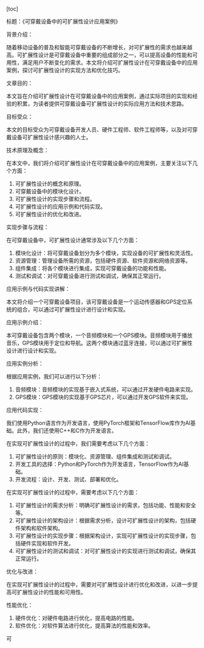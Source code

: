 
[toc]                    
                
                
标题：《可穿戴设备中的可扩展性设计应用案例》

背景介绍：

随着移动设备的普及和智能可穿戴设备的不断增长，对可扩展性的需求也越来越高。可扩展性设计是可穿戴设备中重要的组成部分之一，可以提高设备的性能和可用性，满足用户不断变化的需求。本文将介绍可扩展性设计在可穿戴设备中的应用案例，探讨可扩展性设计的实现方法和优化技巧。

文章目的：

本文旨在介绍可扩展性设计在可穿戴设备中的应用案例，通过实际项目的实现和经验的积累，为读者提供可穿戴设备可扩展性设计的实际应用方法和技术思路。

目标受众：

本文的目标受众为可穿戴设备开发人员、硬件工程师、软件工程师等，以及对可穿戴设备可扩展性设计感兴趣的人士。

技术原理及概念：

在本文中，我们将介绍可扩展性设计在可穿戴设备中的应用案例，主要关注以下几个方面：

1. 可扩展性设计的概念和原理。
2. 可穿戴设备中的模块化设计。
3. 可扩展性设计的实现步骤和流程。
4. 可扩展性设计的应用示例和代码实现。
5. 可扩展性设计的优化和改进。

实现步骤与流程：

在可穿戴设备中，可扩展性设计通常涉及以下几个方面：

1. 模块化设计：将可穿戴设备划分为多个模块，实现设备的可扩展性和灵活性。
2. 资源管理：管理设备所需的资源，包括硬件资源、软件资源和网络资源等。
3. 组件集成：将各个模块进行集成，实现可穿戴设备的功能和性能。
4. 测试和调试：对可穿戴设备进行测试和调试，确保其正常运行。

应用示例与代码实现讲解：

本文将介绍一个可穿戴设备项目，该可穿戴设备是一个运动传感器和GPS定位系统的组合，可以通过可扩展性设计进行设计和实现。

应用示例介绍：

本可穿戴设备包含两个模块，一个音频模块和一个GPS模块。音频模块用于播放音乐，GPS模块用于定位和导航。这两个模块通过蓝牙连接，可以通过可扩展性设计进行设计和实现。

应用实例分析：

根据应用实例，我们可以进行以下分析：

1. 音频模块：音频模块的实现基于嵌入式系统，可以通过开发硬件电路来实现。
2. GPS模块：GPS模块的实现基于GPS芯片，可以通过开发GPS软件来实现。

应用代码实现：

我们使用Python语言作为开发语言，使用PyTorch框架和TensorFlow库作为AI基础。此外，我们还使用C++和C作为开发语言。

在实现可扩展性设计的过程中，我们需要考虑以下几个方面：

1. 可扩展性设计的原则：模块化、资源管理、组件集成和测试和调试。
2. 开发工具的选择：Python和PyTorch作为开发语言，TensorFlow作为AI基础。
3. 开发流程：设计、开发、测试、部署和优化。

在实现可扩展性设计的过程中，需要考虑以下几个方面：

1. 可扩展性设计的需求分析：明确可扩展性设计的需求，包括功能、性能和安全等。
2. 可扩展性设计的架构设计：根据需求分析，设计可扩展性设计的架构，包括硬件架构和软件架构。
3. 可扩展性设计的实现步骤：根据架构设计，实现可扩展性设计的实现步骤，包括硬件实现和软件开发。
4. 可扩展性设计的测试和调试：对可扩展性设计的实现进行测试和调试，确保其正常运行。

优化与改进：

在实现可扩展性设计的过程中，需要对可扩展性设计进行优化和改进，以进一步提高可扩展性设计的性能和可用性。

性能优化：

1. 硬件优化：对硬件电路进行优化，提高电路的性能。
2. 软件优化：对软件算法进行优化，提高算法的性能和效率。

可

